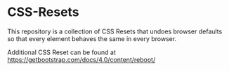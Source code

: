 # CSS-Resets
This repository is a collection of CSS Resets that undoes browser defaults so that every element behaves the same in every browser.

Additional CSS Reset can be found at https://getbootstrap.com/docs/4.0/content/reboot/
